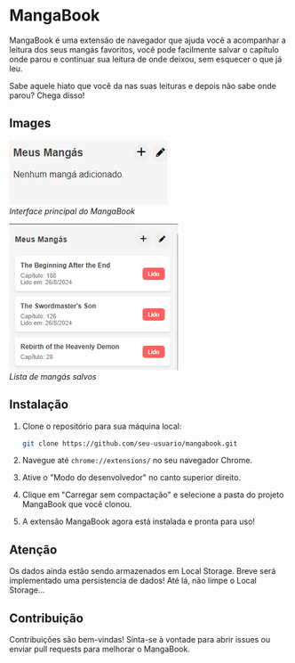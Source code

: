 # MangaBook

MangaBook é uma extensão de navegador que ajuda você a acompanhar a leitura dos seus mangás favoritos, você pode facilmente salvar o capítulo onde parou e continuar sua leitura de onde deixou, sem esquecer o que já leu. 

Sabe aquele hiato que você da nas suas leituras e depois não sabe onde parou? Chega disso! 

## Images

![Interface principal](assets/manga_layout.png) <br>
*Interface principal do MangaBook*

![Lista de mangás](assets/manga_layout_2.png) <br>
*Lista de mangás salvos*

## Instalação

1. Clone o repositório para sua máquina local:

    ```bash
    git clone https://github.com/seu-usuario/mangabook.git
    ```

2. Navegue até `chrome://extensions/` no seu navegador Chrome.

3. Ative o "Modo do desenvolvedor" no canto superior direito.

4. Clique em "Carregar sem compactação" e selecione a pasta do projeto MangaBook que você clonou.

5. A extensão MangaBook agora está instalada e pronta para uso!


## Atenção

Os dados ainda estão sendo armazenados em Local Storage. Breve será implementado uma persistencia de dados! Até lá, não limpe o Local Storage...
 
## Contribuição

Contribuições são bem-vindas! Sinta-se à vontade para abrir issues ou enviar pull requests para melhorar o MangaBook.

